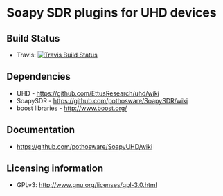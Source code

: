 # Soapy SDR plugins for UHD devices

## Build Status

- Travis: [![Travis Build Status](https://travis-ci.org/pothosware/SoapyUHD.svg?branch=master)](https://travis-ci.org/pothosware/SoapyUHD)

## Dependencies

* UHD - https://github.com/EttusResearch/uhd/wiki
* SoapySDR - https://github.com/pothosware/SoapySDR/wiki
* boost libraries - http://www.boost.org/

## Documentation

* https://github.com/pothosware/SoapyUHD/wiki

## Licensing information

* GPLv3: http://www.gnu.org/licenses/gpl-3.0.html
